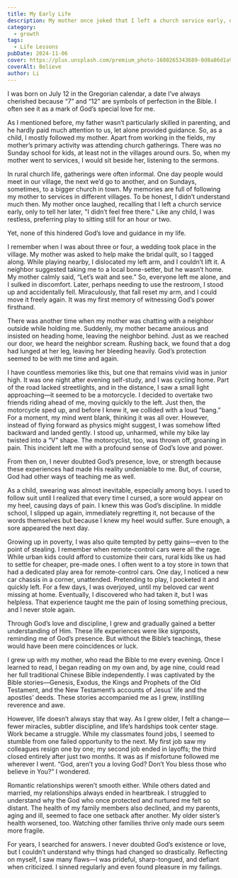 ```yaml
---
title: My Early Life
description: My mother once joked that I left a church service early, only to tell her later, "I didn’t feel free there." Like any child, I was restless, preferring play to sitting still for an hour or two.
category:
  - growth
tags:
  - Life Lessons
pubDate: 2024-11-06
cover: https://plus.unsplash.com/premium_photo-1680265343689-0d8a86d1a97a?w=800&auto=format&fit=crop&q=60&ixlib=rb-4.0.3&ixid=M3wxMjA3fDB8MHxzZWFyY2h8OXx8bGlmZXxlbnwwfHwwfHx8MA%3D%3D
coverAlt: Believe
author: Li
---
```


I was born on July 12 in the Gregorian calendar, a date I’ve always cherished because “7” and “12” are symbols of perfection in the Bible. I often see it as a mark of God’s special love for me.

As I mentioned before, my father wasn’t particularly skilled in parenting, and he hardly paid much attention to us, let alone provided guidance. So, as a child, I mostly followed my mother. Apart from working in the fields, my mother’s primary activity was attending church gatherings. There was no Sunday school for kids, at least not in the villages around ours. So, when my mother went to services, I would sit beside her, listening to the sermons.

In rural church life, gatherings were often informal. One day people would meet in our village, the next we’d go to another, and on Sundays, sometimes, to a bigger church in town. My memories are full of following my mother to services in different villages. To be honest, I didn’t understand much then. My mother once laughed, recalling that I left a church service early, only to tell her later, "I didn’t feel free there." Like any child, I was restless, preferring play to sitting still for an hour or two.

Yet, none of this hindered God’s love and guidance in my life.

I remember when I was about three or four, a wedding took place in the village. My mother was asked to help make the bridal quilt, so I tagged along. While playing nearby, I dislocated my left arm, and I couldn’t lift it. A neighbor suggested taking me to a local bone-setter, but he wasn’t home. My mother calmly said, “Let’s wait and see.” So, everyone left me alone, and I sulked in discomfort. Later, perhaps needing to use the restroom, I stood up and accidentally fell. Miraculously, that fall reset my arm, and I could move it freely again. It was my first memory of witnessing God’s power firsthand.

There was another time when my mother was chatting with a neighbor outside while holding me. Suddenly, my mother became anxious and insisted on heading home, leaving the neighbor behind. Just as we reached our door, we heard the neighbor scream. Rushing back, we found that a dog had lunged at her leg, leaving her bleeding heavily. God’s protection seemed to be with me time and again.

I have countless memories like this, but one that remains vivid was in junior high. It was one night after evening self-study, and I was cycling home. Part of the road lacked streetlights, and in the distance, I saw a small light approaching—it seemed to be a motorcycle. I decided to overtake two friends riding ahead of me, moving quickly to the left. Just then, the motorcycle sped up, and before I knew it, we collided with a loud “bang.” For a moment, my mind went blank, thinking it was all over. However, instead of flying forward as physics might suggest, I was somehow lifted backward and landed gently. I stood up, unharmed, while my bike lay twisted into a “V” shape. The motorcyclist, too, was thrown off, groaning in pain. This incident left me with a profound sense of God’s love and power.

From then on, I never doubted God’s presence, love, or strength because these experiences had made His reality undeniable to me. But, of course, God had other ways of teaching me as well.

As a child, swearing was almost inevitable, especially among boys. I used to follow suit until I realized that every time I cursed, a sore would appear on my heel, causing days of pain. I knew this was God’s discipline. In middle school, I slipped up again, immediately regretting it, not because of the words themselves but because I knew my heel would suffer. Sure enough, a sore appeared the next day.

Growing up in poverty, I was also quite tempted by petty gains—even to the point of stealing. I remember when remote-control cars were all the rage. While urban kids could afford to customize their cars, rural kids like us had to settle for cheaper, pre-made ones. I often went to a toy store in town that had a dedicated play area for remote-control cars. One day, I noticed a new car chassis in a corner, unattended. Pretending to play, I pocketed it and quickly left. For a few days, I was overjoyed, until my beloved car went missing at home. Eventually, I discovered who had taken it, but I was helpless. That experience taught me the pain of losing something precious, and I never stole again.

Through God’s love and discipline, I grew and gradually gained a better understanding of Him. These life experiences were like signposts, reminding me of God’s presence. But without the Bible’s teachings, these would have been mere coincidences or luck.

I grew up with my mother, who read the Bible to me every evening. Once I learned to read, I began reading on my own and, by age nine, could read her full traditional Chinese Bible independently. I was captivated by the Bible stories—Genesis, Exodus, the Kings and Prophets of the Old Testament, and the New Testament’s accounts of Jesus’ life and the apostles’ deeds. These stories accompanied me as I grew, instilling reverence and awe.

However, life doesn’t always stay that way. As I grew older, I felt a change—fewer miracles, subtler discipline, and life’s hardships took center stage. Work became a struggle. While my classmates found jobs, I seemed to stumble from one failed opportunity to the next. My first job saw my colleagues resign one by one; my second job ended in layoffs; the third closed entirely after just two months. It was as if misfortune followed me wherever I went. “God, aren’t you a loving God? Don’t You bless those who believe in You?” I wondered.

Romantic relationships weren’t smooth either. While others dated and married, my relationships always ended in heartbreak. I struggled to understand why the God who once protected and nurtured me felt so distant. The health of my family members also declined, and my parents, aging and ill, seemed to face one setback after another. My older sister’s health worsened, too. Watching other families thrive only made ours seem more fragile.

For years, I searched for answers. I never doubted God’s existence or love, but I couldn’t understand why things had changed so drastically. Reflecting on myself, I saw many flaws—I was prideful, sharp-tongued, and defiant when criticized. I sinned regularly and even found pleasure in my failings.
